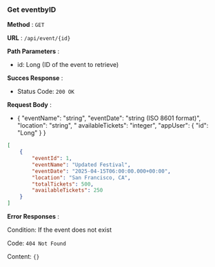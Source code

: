 ### Get eventbyID

**Method** : `GET`

**URL** : `/api/event/{id}`

**Path Parameters** : 
- id: Long (ID of the event to retrieve)

**Succes Response** :

- Status Code: `200 OK`

**Request Body** : 

- { "eventName": "string", "eventDate": "string (ISO 8601 format)", "location": "string", "
availableTickets": "integer", "appUser": { "id": "Long" } }

```json
[
    {
        "eventId": 1,
        "eventName": "Updated Festival",
        "eventDate": "2025-04-15T06:00:00.000+00:00",
        "location": "San Francisco, CA",
        "totalTickets": 500,
        "availableTickets": 250   
    }
]
```

**Error Responses** :

Condition: If the event does not exist

Code: ```404 Not Found``` 

Content: ```{}```